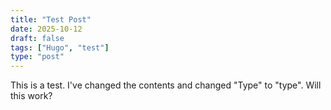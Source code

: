 ```yaml
---
title: "Test Post"
date: 2025-10-12
draft: false
tags: ["Hugo", "test"]
type: "post"
---
```

This is a test. I've changed the contents and changed "Type" to "type". Will this work?